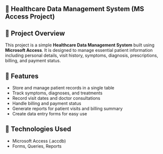 ## 🏥 Healthcare Data Management System (MS Access Project)

## 📌 Project Overview
This project is a simple **Healthcare Data Management System** built using **Microsoft Access**. It is designed to manage essential patient information including personal details, visit history, symptoms, diagnosis, prescriptions, billing, and payment status.

## 📂 Features
- Store and manage patient records in a single table
- Track symptoms, diagnoses, and treatments
- Record visit dates and doctor consultations
- Handle billing and payment status
- Generate reports for patient visits and billing summary
- Create data entry forms for easy use

## 🧱 Technologies Used
- Microsoft Access (.accdb)
- Forms, Queries, Reports









